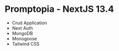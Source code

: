 # Promptopia - NextJS 13.4

  - Crud Application
  - Next Auth
  - MongoDB
  - Monogoose
  - Tailwind CSS